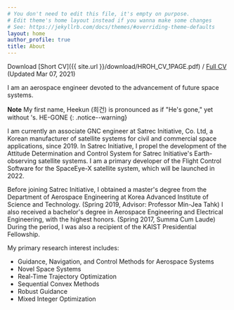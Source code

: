 ```yaml
---
# You don't need to edit this file, it's empty on purpose.
# Edit theme's home layout instead if you wanna make some changes
# See: https://jekyllrb.com/docs/themes/#overriding-theme-defaults
layout: home
author_profile: true
title: About
---
```


Download [Short CV]({{ site.url }}/download/HROH_CV_1PAGE.pdf) / [Full CV]({{site.url}}/../download/HROH_CV_FULL.pdf) (Updated Mar 07, 2021) 


I am an aerospace engineer devoted to the advancement of future space systems. 

**Note** My first name, Heekun (희건) is pronounced as if "He's gone," yet without 's. HE-GONE
{: .notice--warning}

I am currently an associate GNC engineer at Satrec Initiative, Co. Ltd, a Korean manufacturer of satellite systems for civil and commercial space applications, since 2019. 
In Satrec Initiative, I propel the development of the Attitude Determination and Control System for Satrec Initiative's Earth-observing satellite systems. 
I am a primary developer of the Flight Control Software for the SpaceEye-X satellite system, which will be launched in 2022.


Before joining Satrec Initiative, I obtained a master's degree from the Department of Aerospace Engineering at Korea Advanced Institute of Science and Technology. (Spring 2019, Advisor: Professor Min-Jea Tahk)
I also received a bachelor's degree in Aerospace Engineering and Electrical Engineering, with the highest honors. (Spring 2017, Summa Cum Laude) 
During the period, I was also a recipient of the KAIST Presidential Fellowship. 


My primary research interest includes: 
- Guidance, Navigation, and Control Methods for Aerospace Systems
- Novel Space Systems 
- Real-Time Trajectory Optimization
- Sequential Convex Methods 
- Robust Guidance
- Mixed Integer Optimization 


